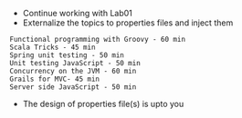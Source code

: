 * Continue working with Lab01
* Externalize the topics to properties files and inject them

```
Functional programming with Groovy - 60 min
Scala Tricks - 45 min
Spring unit testing - 50 min
Unit testing JavaScript - 50 min
Concurrency on the JVM - 60 min
Grails for MVC- 45 min
Server side JavaScript - 50 min
```

* The design of properties file(s) is upto you